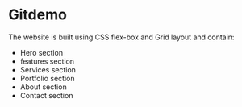 # Gitdemo
The website is built using CSS flex-box and Grid layout and contain:
- Hero section 
- features section 
- Services section 
- Portfolio section 
- About section 
- Contact section 
  